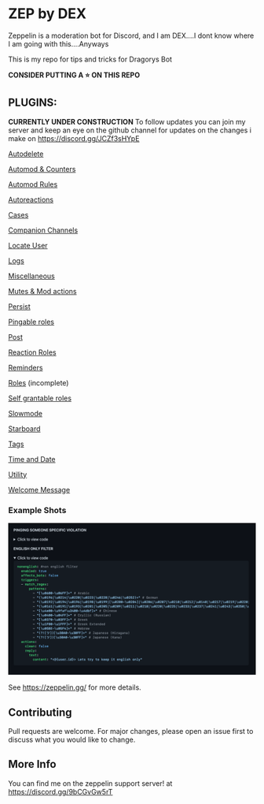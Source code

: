 # ZEP by DEX
Zeppelin is a moderation bot for Discord, and I am DEX....I dont know where I am going with this....Anyways

This is my repo for tips and tricks for Dragorys Bot

**CONSIDER PUTTING A ⭐️ ON THIS REPO**

## PLUGINS:

**CURRENTLY UNDER CONSTRUCTION**
To follow updates you can join my server and keep an eye on the github channel for updates on the changes i make
on https://discord.gg/JCZf3sHYpE

[Autodelete](autodelete.md)

[Automod & Counters](automod+counters.md)

[Automod Rules](rules.md)

[Autoreactions](autoreactions.md)

[Cases](cases.md)

[Companion Channels](companion_channels.md)

[Locate User](locate.md)

[Logs](logs.md)

[Miscellaneous](miscellaneous.md)

[Mutes & Mod actions](mutes&modactions.md.md)

[Persist](persist.md)

[Pingable roles](pingable_roles.md)

[Post](post.md)

[Reaction Roles](reaction_roles.md)

[Reminders](reminder.md)

[Roles](roles.md) (incomplete)

[Self grantable roles](self_grantable_roles.md)

[Slowmode](slowmode.md)

[Starboard](starboard.md)

[Tags](tags.md)

[Time and Date](time_and_date.md)

[Utility](utility.md)

[Welcome Message](welcome_message.md)



### Example Shots

![Example 1](assets/example1.png)



See https://zeppelin.gg/ for more details.

## Contributing
Pull requests are welcome. For major changes, please open an issue first to discuss what you would like to change.
## More Info

You can find me on the zeppelin support server!
at https://discord.gg/9bCGvGw5rT
